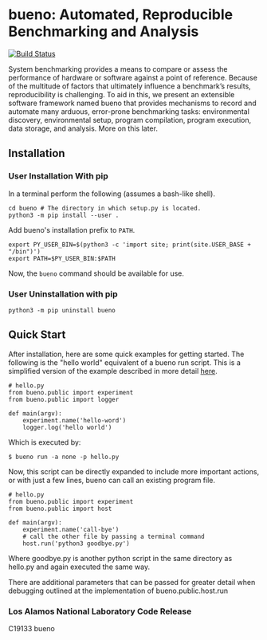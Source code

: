 # bueno: Automated, Reproducible Benchmarking and Analysis

[![Build Status](https://travis-ci.com/lanl/bueno.svg?branch=master)
](https://travis-ci.com/lanl/bueno)

System benchmarking provides a means to compare or assess the performance of
hardware or software against a point of reference. Because of the multitude of
factors that ultimately influence a benchmark’s results, reproducibility is
challenging. To aid in this, we present an extensible software framework named
bueno that provides mechanisms to record and automate many arduous, error-prone
benchmarking tasks: environmental discovery, environmental setup, program
compilation, program execution, data storage, and analysis. More on this later.

## Installation

### User Installation With pip
In a terminal perform the following (assumes a bash-like shell).
```
cd bueno # The directory in which setup.py is located.
python3 -m pip install --user .
```
Add bueno's installation prefix to `PATH`.
```
export PY_USER_BIN=$(python3 -c 'import site; print(site.USER_BASE + "/bin")')
export PATH=$PY_USER_BIN:$PATH
```
Now, the `bueno` command should be available for use.

### User Uninstallation with pip
```
python3 -m pip uninstall bueno
```

## Quick Start
After installation, here are some quick examples for getting started. 
The following is the "hello world" equivalent of a bueno run script. 
This is a simplified version of the example described in more detail 
[here](https://lanl.github.io/bueno/html/bueno-run-getting-started.html).
```
# hello.py
from bueno.public import experiment
from bueno.public import logger

def main(argv):
    experiment.name('hello-word')
    logger.log('hello world')
```
Which is executed by:
```
$ bueno run -a none -p hello.py
```

Now, this script can be directly expanded to include more important actions,
or with just a few lines, bueno can call an existing program file.
```
# hello.py
from bueno.public import experiment
from bueno.public import host

def main(argv):
    experiment.name('call-bye')
    # call the other file by passing a terminal command
    host.run('python3 goodbye.py')
```
Where goodbye.py is another python script in the same directory as hello.py
and again executed the same way.

There are additional parameters that can be passed for greater detail when 
debugging outlined at the implementation of bueno.public.host.run

### Los Alamos National Laboratory Code Release
C19133 bueno
